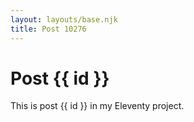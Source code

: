 ```yaml
---
layout: layouts/base.njk
title: Post 10276
---
```


# Post {{ id }}

This is post {{ id }} in my Eleventy project.
